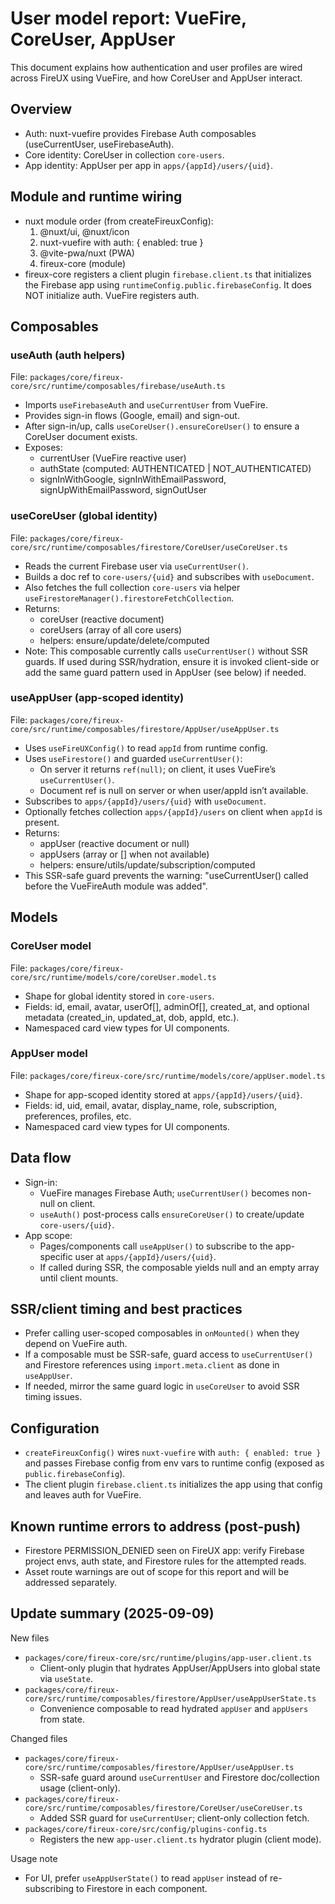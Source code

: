 # User model report: VueFire, CoreUser, AppUser

This document explains how authentication and user profiles are wired across FireUX using VueFire, and how CoreUser and AppUser interact.

## Overview

- Auth: nuxt-vuefire provides Firebase Auth composables (useCurrentUser, useFirebaseAuth).
- Core identity: CoreUser in collection `core-users`.
- App identity: AppUser per app in `apps/{appId}/users/{uid}`.

## Module and runtime wiring

- nuxt module order (from createFireuxConfig):
  1. @nuxt/ui, @nuxt/icon
  2. nuxt-vuefire with auth: { enabled: true }
  3. @vite-pwa/nuxt (PWA)
  4. fireux-core (module)
- fireux-core registers a client plugin `firebase.client.ts` that initializes the Firebase app using `runtimeConfig.public.firebaseConfig`. It does NOT initialize auth. VueFire registers auth.

## Composables

### useAuth (auth helpers)

File: `packages/core/fireux-core/src/runtime/composables/firebase/useAuth.ts`

- Imports `useFirebaseAuth` and `useCurrentUser` from VueFire.
- Provides sign-in flows (Google, email) and sign-out.
- After sign-in/up, calls `useCoreUser().ensureCoreUser()` to ensure a CoreUser document exists.
- Exposes:
  - currentUser (VueFire reactive user)
  - authState (computed: AUTHENTICATED | NOT_AUTHENTICATED)
  - signInWithGoogle, signInWithEmailPassword, signUpWithEmailPassword, signOutUser

### useCoreUser (global identity)

File: `packages/core/fireux-core/src/runtime/composables/firestore/CoreUser/useCoreUser.ts`

- Reads the current Firebase user via `useCurrentUser()`.
- Builds a doc ref to `core-users/{uid}` and subscribes with `useDocument`.
- Also fetches the full collection `core-users` via helper `useFirestoreManager().firestoreFetchCollection`.
- Returns:
  - coreUser (reactive document)
  - coreUsers (array of all core users)
  - helpers: ensure/update/delete/computed
- Note: This composable currently calls `useCurrentUser()` without SSR guards. If used during SSR/hydration, ensure it is invoked client-side or add the same guard pattern used in AppUser (see below) if needed.

### useAppUser (app-scoped identity)

File: `packages/core/fireux-core/src/runtime/composables/firestore/AppUser/useAppUser.ts`

- Uses `useFireUXConfig()` to read `appId` from runtime config.
- Uses `useFirestore()` and guarded `useCurrentUser()`:
  - On server it returns `ref(null)`; on client, it uses VueFire’s `useCurrentUser()`.
  - Document ref is null on server or when user/appId isn’t available.
- Subscribes to `apps/{appId}/users/{uid}` with `useDocument`.
- Optionally fetches collection `apps/{appId}/users` on client when `appId` is present.
- Returns:
  - appUser (reactive document or null)
  - appUsers (array or [] when not available)
  - helpers: ensure/utils/update/subscription/computed
- This SSR-safe guard prevents the warning: "useCurrentUser() called before the VueFireAuth module was added".

## Models

### CoreUser model

File: `packages/core/fireux-core/src/runtime/models/core/coreUser.model.ts`

- Shape for global identity stored in `core-users`.
- Fields: id, email, avatar, userOf[], adminOf[], created_at, and optional metadata (created_in, updated_at, dob, appId, etc.).
- Namespaced card view types for UI components.

### AppUser model

File: `packages/core/fireux-core/src/runtime/models/core/appUser.model.ts`

- Shape for app-scoped identity stored at `apps/{appId}/users/{uid}`.
- Fields: id, uid, email, avatar, display_name, role, subscription, preferences, profiles, etc.
- Namespaced card view types for UI components.

## Data flow

- Sign-in:
  - VueFire manages Firebase Auth; `useCurrentUser()` becomes non-null on client.
  - `useAuth()` post-process calls `ensureCoreUser()` to create/update `core-users/{uid}`.
- App scope:
  - Pages/components call `useAppUser()` to subscribe to the app-specific user at `apps/{appId}/users/{uid}`.
  - If called during SSR, the composable yields null and an empty array until client mounts.

## SSR/client timing and best practices

- Prefer calling user-scoped composables in `onMounted()` when they depend on VueFire auth.
- If a composable must be SSR-safe, guard access to `useCurrentUser()` and Firestore references using `import.meta.client` as done in `useAppUser`.
- If needed, mirror the same guard logic in `useCoreUser` to avoid SSR timing issues.

## Configuration

- `createFireuxConfig()` wires `nuxt-vuefire` with `auth: { enabled: true }` and passes Firebase config from env vars to runtime config (exposed as `public.firebaseConfig`).
- The client plugin `firebase.client.ts` initializes the app using that config and leaves auth for VueFire.

## Known runtime errors to address (post-push)

- Firestore PERMISSION_DENIED seen on FireUX app: verify Firebase project envs, auth state, and Firestore rules for the attempted reads.
- Asset route warnings are out of scope for this report and will be addressed separately.

## Update summary (2025-09-09)

New files

- `packages/core/fireux-core/src/runtime/plugins/app-user.client.ts`
  - Client-only plugin that hydrates AppUser/AppUsers into global state via `useState`.
- `packages/core/fireux-core/src/runtime/composables/firestore/AppUser/useAppUserState.ts`
  - Convenience composable to read hydrated `appUser` and `appUsers` from state.

Changed files

- `packages/core/fireux-core/src/runtime/composables/firestore/AppUser/useAppUser.ts`
  - SSR-safe guard around `useCurrentUser` and Firestore doc/collection usage (client-only).
- `packages/core/fireux-core/src/runtime/composables/firestore/CoreUser/useCoreUser.ts`
  - Added SSR guard for `useCurrentUser`; client-only collection fetch.
- `packages/core/fireux-core/src/config/plugins-config.ts`
  - Registers the new `app-user.client.ts` hydrator plugin (client mode).

Usage note

- For UI, prefer `useAppUserState()` to read `appUser` instead of re-subscribing to Firestore in each component.

